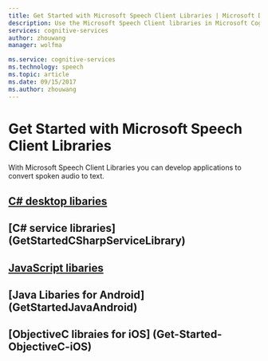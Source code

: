 ```yaml
---
title: Get Started with Microsoft Speech Client Libraries | Microsoft Docs
description: Use the Microsoft Speech Client libraries in Microsoft Cognitive Services to develop applications that convert spoken audio to text.
services: cognitive-services
author: zhouwang
manager: wolfma

ms.service: cognitive-services
ms.technology: speech
ms.topic: article
ms.date: 09/15/2017
ms.author: zhouwang
---
```


# Get Started with Microsoft Speech Client Libraries

<Not Completed Yet>

With Microsoft Speech Client Libraries you can develop applications to convert spoken audio to text. 

## [C# desktop libaries](GetStartedCSharpDesktop)

## [C# service libraries] (GetStartedCSharpServiceLibrary)

## [JavaScript libaries](GetStartedJSWebsockets)

## [Java Libaries for Android] (GetStartedJavaAndroid)

## [ObjectiveC libraies for iOS] (Get-Started-ObjectiveC-iOS)

